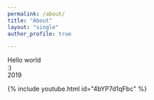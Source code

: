 ```yaml
---
permalink: /about/
title: "About"
layout: "single"
author_profile: true

---
```


Hello world   
:)  
2019  

{% include youtube.html id="4bYP7d1qFbc" %}  


